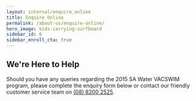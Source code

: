 ```yaml
---
layout: internal/enquire_online
title: Enquire Online
permalink: /about-us/enquire-online/
hero_image: kids-carrying-surfboard
sidebar_id: 6
sidebar_enroll_cta: true
---
```


## We're Here to Help

Should you have any queries regarding the 2015 SA Water VACSWIM program, please complete the enquiry form below or contact our friendly customer service team on [(08) 8200 2525](tel:0882002525).